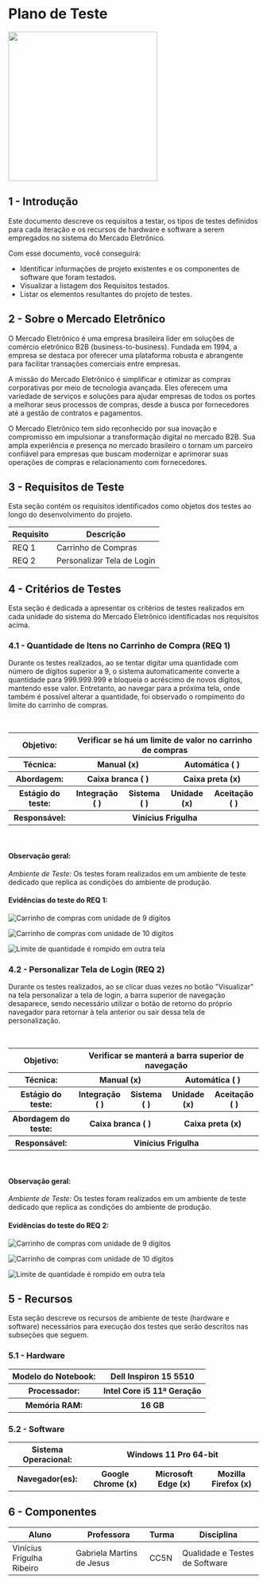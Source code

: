 # Plano de Teste

<img src="images/logo_me.png" width=300>

## 1 - Introdução

Este documento descreve os requisitos a testar, os tipos de testes definidos para cada iteração e os recursos de hardware e software a serem empregados no sistema do Mercado Eletrônico.

Com esse documento, você conseguirá:

- Identificar informações de projeto existentes e os componentes de software que foram testados.
- Visualizar a listagem dos Requisitos testados.
- Listar os elementos resultantes do projeto de testes.

## 2 - Sobre o Mercado Eletrônico

O Mercado Eletrônico é uma empresa brasileira líder em soluções de comércio eletrônico B2B (business-to-business). Fundada em 1994, a empresa se destaca por oferecer uma plataforma robusta e abrangente para facilitar transações comerciais entre empresas.

A missão do Mercado Eletrônico é simplificar e otimizar as compras corporativas por meio de tecnologia avançada. Eles oferecem uma variedade de serviços e soluções para ajudar empresas de todos os portes a melhorar seus processos de compras, desde a busca por fornecedores até a gestão de contratos e pagamentos.

O Mercado Eletrônico tem sido reconhecido por sua inovação e compromisso em impulsionar a transformação digital no mercado B2B. Sua ampla experiência e presença no mercado brasileiro o tornam um parceiro confiável para empresas que buscam modernizar e aprimorar suas operações de compras e relacionamento com fornecedores.

## 3 - Requisitos de Teste

Esta seção contém os requisitos identificados como objetos dos testes ao longo do desenvolvimento do projeto.

| Requisito | Descrição                  |
| --------- | -------------------------- |
| REQ 1     | Carrinho de Compras        |
| REQ 2     | Personalizar Tela de Login |

## 4 - Critérios de Testes

Esta seção é dedicada a apresentar os critérios de testes realizados em cada unidade do sistema do Mercado Eletrônico identificadas nos requisitos acima.

### 4.1 - Quantidade de Itens no Carrinho de Compra (REQ 1)

Durante os testes realizados, ao se tentar digitar uma quantidade com número de dígitos superior a 9, o sistema automaticamente converte a quantidade para 999.999.999 e bloqueia o acréscimo de novos dígitos, mantendo esse valor. Entretanto, ao navegar para a próxima tela, onde também é possível alterar a quantidade, foi observado o rompimento do limite do carrinho de compras.

<br/>
<table>
    <tr>
        <th>
            Objetivo:
        </th>
        <th colspan="4">
            Verificar se há um limite de valor no carrinho de compras
        </th>
    </tr>
    <tr>
        <th>
            Técnica:
        </th>
        <th colspan="2">
            Manual (x) 
        </th>
        <th colspan="2">
            Automática ( ) 
        </th>
    </tr>
    <tr>
        <th>
            Abordagem:
        </th>
        <th colspan="2">
            Caixa branca ( )
        </th>
        <th colspan="2">
            Caixa preta (x)
        </th>
    </tr>
    <tr>
        <th>
            Estágio do teste:
        </th>
        <th>
            Integração ( )
        </th>
        <th>
            Sistema ( )
        </th>
        <th>
            Unidade (x)
        </th>
        <th>
            Aceitação ( )
        </th>
    </tr>
    <tr>
        <th>
            Responsável:
        </th>
        <th colspan="4">
            Vinícius Frigulha
        </th>
    </tr>
</table>
<br/>

#### **Observação geral:**

_Ambiente de Teste:_ Os testes foram realizados em um ambiente de teste dedicado que replica as condições do ambiente de produção.

#### Evidências do teste do REQ 1:

![Carrinho de compras com unidade de 9 dígitos](images/carrinho1.png)

![Carrinho de compras com unidade de 10 dígitos](images/carrinho2.png)

![Limite de quantidade é rompido em outra tela](images/carrinho3.png)

### 4.2 - Personalizar Tela de Login (REQ 2)

Durante os testes realizados, ao se clicar duas vezes no botão "Visualizar" na tela personalizar a tela de login, a barra superior de navegação desaparece, sendo necessário utilizar o botão de retorno do próprio navegador para retornar à tela anterior ou sair dessa tela de personalização.

<br/>
<table>
    <tr>
        <th>
            Objetivo:
        </th>
        <th colspan="4">
            Verificar se manterá a barra superior de navegação
        </th>
    </tr>
    <tr>
        <th>
            Técnica:
        </th>
        <th colspan="2">
            Manual (x) 
        </th>
        <th colspan="2">
            Automática ( )
        </th>
    </tr>
    <tr>
        <th>
            Estágio do teste:
        </th>
        <th>
            Integração ( )
        </th>
        <th>
            Sistema ( )
        </th>
        <th>
            Unidade (x)
        </th>
        <th>
            Aceitação ( )
        </th>
    </tr>
    <tr>
        <th>
            Abordagem do teste:
        </th>
        <th colspan="2">
            Caixa branca ( )
        </th>
        <th colspan="2">
            Caixa preta (x)
        </th>
    </tr>
    <tr>
        <th>
            Responsável:
        </th>
        <th colspan="4">
            Vinícius Frigulha
        </th>
    </tr>
</table>
<br/>

#### **Observação geral:**

_Ambiente de Teste:_ Os testes foram realizados em um ambiente de teste dedicado que replica as condições do ambiente de produção.

#### Evidências do teste do REQ 2:

![Carrinho de compras com unidade de 9 dígitos](images/tela_login1.png)

![Carrinho de compras com unidade de 10 dígitos](images/tela_login2.png)

![Limite de quantidade é rompido em outra tela](images/tela_login3.png)

## 5 - Recursos

Esta seção descreve os recursos de ambiente de teste (hardware e software) necessários para execução dos testes que serão descritos nas subseções que seguem.

### 5.1 - Hardware

<table>
    <tr>
        <th>
        Modelo do Notebook:
        </th>
        <th>
        Dell Inspiron 15 5510
        </th>
    </tr>
    <tr>
        <th>
        Processador:
        </th>
        <th>
        Intel Core i5 11ª Geração 
        </th>
    </tr>
    <tr>
        <th>
        Memória RAM:
        </th>
        <th>
        16 GB 
        </th>
    </tr>
</table>

### 5.2 - Software

<table>
    <tr>
        <th colspan="3">
        Sistema Operacional:
        </th>
        <th colspan=3>
        Windows 11 Pro 64-bit
        </th>
    </tr>
    <tr>
        <th colspan=3>
        Navegador(es):
        </th>
        <th>
        Google Chrome (x)
        </th>
        <th>
        Microsoft Edge (x)
        </th>
        <th>
        Mozilla Firefox (x) 
        </th>
    </tr>
</table>

## 6 - Componentes

| Aluno                     | Professora                | Turma | Disciplina                     |
| ------------------------- | ------------------------- | ----- | ------------------------------ |
| Vinícius Frigulha Ribeiro | Gabriela Martins de Jesus | CC5N  | Qualidade e Testes de Software |

